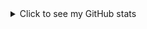 

<details>
  <summary>Click to see my GitHub stats</summary>
  <a href="https://github.com/anuraghazra/github-readme-stats">
    <img align="center" src="https://github-readme-stats.vercel.app/api?username=arthurfincham&show_icons=true&theme=vue&hide_title=true&hide=contribs" />
  </a>
  <a href="https://github.com/anuraghazra/convoychat">
    <img align="center" src="https://github-readme-stats.vercel.app/api/top-langs/?username=arthurfincham&layout=compact&hide_title=true&theme=vue" />
  </a>
</details>
